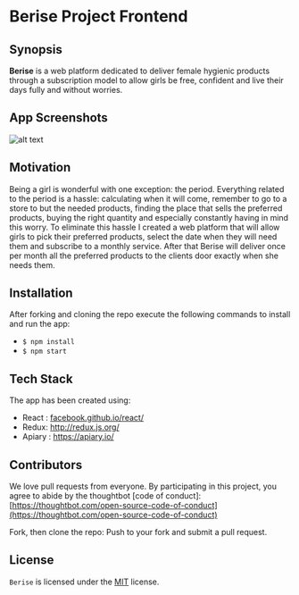 # Berise Project Frontend

## Synopsis

**Berise** is a web platform dedicated to deliver female hygienic products through a subscription model to allow girls be free, confident and live their days fully and without worries.

## App Screenshots

![alt text](http://i.imgur.com/lLv9gdb.jpg "Landing Page 1")

## Motivation

Being a girl is wonderful with one exception: the period. Everything related to the period is a hassle: calculating when it will come, remember to go to a store to but the needed products, finding the place that sells the preferred products, buying the right quantity and especially constantly having in mind this worry. To eliminate this hassle I created a web platform that will allow girls to pick their preferred products, select the date when they will need them and subscribe to a monthly service. After that Berise will deliver once per month all the preferred products to the clients door exactly when she needs them.

## Installation

After forking and cloning the repo execute the following commands to install and run the app:

- `$ npm install` 
- `$ npm start`

## Tech Stack

The app has been created using:

- React : [facebook.github.io/react/](https://facebook.github.io/react/)
- Redux: http://redux.js.org/
- Apiary : https://apiary.io/

## Contributors

We love pull requests from everyone. By participating in this project, you agree to abide by the thoughtbot [code of conduct]: [https://thoughtbot.com/open-source-code-of-conduct](https://thoughtbot.com/open-source-code-of-conduct)

Fork, then clone the repo: Push to your fork and submit a pull request.

## License

`Berise` is licensed under the [MIT](http://www.opensource.org/licenses/mit-license.php) license.
